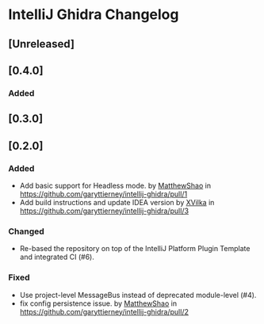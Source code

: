 <!-- Keep a Changelog guide -> https://keepachangelog.com -->

# IntelliJ Ghidra Changelog

## [Unreleased]

## [0.4.0]
### Added

## [0.3.0]

## [0.2.0]
### Added
- Add basic support for Headless mode. by [MatthewShao](https://github.com/MatthewShao) in https://github.com/garyttierney/intellij-ghidra/pull/1
- Add build instructions and update IDEA version by [XVilka](https://github.com/XVilka) in https://github.com/garyttierney/intellij-ghidra/pull/3

### Changed
- Re-based the repository on top of the IntelliJ Platform Plugin Template and integrated CI (#6).

### Fixed
- Use project-level MessageBus instead of deprecated module-level (#4).
- fix config persistence issue. by [MatthewShao](https://github.com/MatthewShao) in https://github.com/garyttierney/intellij-ghidra/pull/2